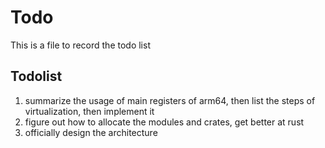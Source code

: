 # Todo

This is a file to record the todo list

## Todolist

1. summarize the usage of main registers of arm64, then list the steps of virtualization, then implement it
2. figure out how to allocate the modules and crates, get better at rust
3. officially design the architecture
